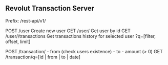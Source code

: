 Revolut Transaction Server
---

Prefix: /rest-api/v1/

POST    /user                       Create new user
GET     /user/<id>                  Get user by id
GET     /user/<id>/transactions     Get transactions history for selected user
                   ?q=[filter, offset, limit]

POST    /transaction/
            - from (check users existence)
            - to
            - amount (> 0)
GET     /transaction/q=[id | from | to | date]

